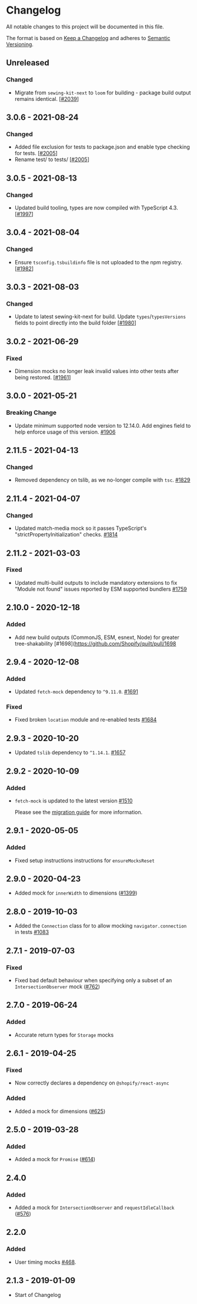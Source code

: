 # Changelog

All notable changes to this project will be documented in this file.

The format is based on [Keep a Changelog](http://keepachangelog.com/en/1.0.0/)
and adheres to [Semantic Versioning](http://semver.org/spec/v2.0.0.html).

## Unreleased

### Changed

- Migrate from `sewing-kit-next` to `loom` for building - package build output remains identical. [[#2039](https://github.com/Shopify/quilt/pull/2039)]

## 3.0.6 - 2021-08-24

### Changed

- Added file exclusion for tests to package.json and enable type checking for tests. [[#2005](https://github.com/Shopify/quilt/pull/2005)]
- Rename test/ to tests/ [[#2005](https://github.com/Shopify/quilt/pull/2005)]

## 3.0.5 - 2021-08-13

### Changed

- Updated build tooling, types are now compiled with TypeScript 4.3. [[#1997](https://github.com/Shopify/quilt/pull/1997)]

## 3.0.4 - 2021-08-04

### Changed

- Ensure `tsconfig.tsbuildinfo` file is not uploaded to the npm registry. [[#1982](https://github.com/Shopify/quilt/pull/1982)]

## 3.0.3 - 2021-08-03

### Changed

- Update to latest sewing-kit-next for build. Update `types`/`typesVersions` fields to point directly into the build folder [[#1980](https://github.com/Shopify/quilt/pull/1980)]

## 3.0.2 - 2021-06-29

### Fixed

- Dimension mocks no longer leak invalid values into other tests after being restored. [[#1961](https://github.com/Shopify/quilt/pull/1961)]

## 3.0.0 - 2021-05-21

### Breaking Change

- Update minimum supported node version to 12.14.0. Add engines field to help enforce usage of this version. [#1906](https://github.com/Shopify/quilt/pull/1906)

## 2.11.5 - 2021-04-13

### Changed

- Removed dependency on tslib, as we no-longer compile with `tsc`. [#1829](https://github.com/Shopify/quilt/pull/1829)

## 2.11.4 - 2021-04-07

### Changed

- Updated match-media mock so it passes TypeScript's "strictPropertyInitialization" checks. [#1814](https://github.com/Shopify/quilt/pull/1814)

## 2.11.2 - 2021-03-03

### Fixed

- Updated multi-build outputs to include mandatory extensions to fix "Module not found" issues reported by ESM supported bundlers [#1759](https://github.com/Shopify/quilt/pull/1759)

## 2.10.0 - 2020-12-18

### Added

- Add new build outputs (CommonJS, ESM, esnext, Node) for greater tree-shakability [#1698](https://github.com/Shopify/quilt/pull/1698

## 2.9.4 - 2020-12-08

### Added

- Updated `fetch-mock` dependency to `^9.11.0`. [#1691](https://github.com/Shopify/quilt/pull/1691)

### Fixed

- Fixed broken `location` module and re-enabled tests [#1684](https://github.com/Shopify/quilt/pull/1684)

## 2.9.3 - 2020-10-20

- Updated `tslib` dependency to `^1.14.1`. [#1657](https://github.com/Shopify/quilt/pull/1657)

## 2.9.2 - 2020-10-09

### Added

- `fetch-mock` is updated to the latest version [#1510](https://github.com/Shopify/quilt/pull/1510)

  Please see the [migration guide](./migration-guide.md) for more information.

## 2.9.1 - 2020-05-05

### Added

- Fixed setup instructions instructions for `ensureMocksReset`

## 2.9.0 - 2020-04-23

- Added mock for `innerWidth` to dimensions ([#1399](https://github.com/Shopify/quilt/pull/1399))

## 2.8.0 - 2019-10-03

- Added the `Connection` class for to allow mocking `navigator.connection` in tests [#1083](https://github.com/Shopify/quilt/pull/1083/files)

## 2.7.1 - 2019-07-03

### Fixed

- Fixed bad default behaviour when specifying only a subset of an `IntersectionObserver` mock ([#762](https://github.com/Shopify/quilt/pull/762))

## 2.7.0 - 2019-06-24

### Added

- Accurate return types for `Storage` mocks

## 2.6.1 - 2019-04-25

### Fixed

- Now correctly declares a dependency on `@shopify/react-async`

### Added

- Added a mock for dimensions ([#625](https://github.com/Shopify/quilt/pull/625))

## 2.5.0 - 2019-03-28

### Added

- Added a mock for `Promise` ([#614](https://github.com/Shopify/quilt/pull/614))

## 2.4.0

### Added

- Added a mock for `IntersectionObserver` and `requestIdleCallback` ([#576](https://github.com/Shopify/quilt/pull/576))

## 2.2.0

### Added

- User timing mocks [#468](https://github.com/Shopify/quilt/pull/468).

## 2.1.3 - 2019-01-09

- Start of Changelog

